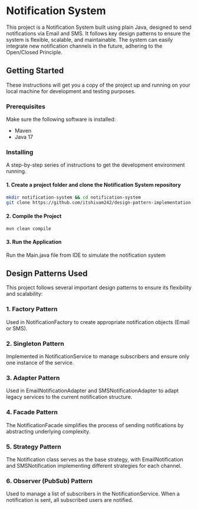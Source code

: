 # Notification System

This project is a Notification System built using plain Java, designed to send notifications via Email and SMS. It follows key design patterns to ensure the system is flexible, scalable, and maintainable. The system can easily integrate new notification channels in the future, adhering to the Open/Closed Principle.

## Getting Started

These instructions will get you a copy of the project up and running on your local machine for development and testing purposes.
### Prerequisites
Make sure the following software is installed:
- Maven
- Java 17

### Installing
A step-by-step series of instructions to get the development environment running.

#### 1. Create a project folder and clone the Notification System repository
```bash
mkdir notification-system && cd notification-system
git clone https://github.com/itshivam242/design-pattern-implementation.git ./

```
#### 2. Compile the Project
```bash
mvn clean compile
```
#### 3. Run the Application
Run the Main.java file from IDE to simulate the notification system

## Design Patterns Used
This project follows several important design patterns to ensure its flexibility and scalability:

### 1. Factory Pattern

Used in NotificationFactory to create appropriate notification objects (Email or SMS).
### 2. Singleton Pattern

Implemented in NotificationService to manage subscribers and ensure only one instance of the service.
### 3. Adapter Pattern

Used in EmailNotificationAdapter and SMSNotificationAdapter to adapt legacy services to the current notification structure.
### 4. Facade Pattern

The NotificationFacade simplifies the process of sending notifications by abstracting underlying complexity.
### 5. Strategy Pattern

The Notification class serves as the base strategy, with EmailNotification and SMSNotification implementing different strategies for each channel.
### 6. Observer (PubSub) Pattern

Used to manage a list of subscribers in the NotificationService. When a notification is sent, all subscribed users are notified.